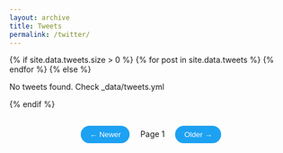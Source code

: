 ```yaml
---
layout: archive
title: Tweets
permalink: /twitter/
---
```


<style>
.tweet {
  max-width: 600px;
  margin: 0 auto 20px;
  padding: 15px;
  border: 1px solid #e1e8ed;
  border-radius: 10px;
  background: white;
}

.tweet-header {
  display: flex;
  align-items: center;
  margin-bottom: 10px;
  position: relative;
}

.tweet-avatar {
  width: 48px;
  height: 48px;
  border-radius: 50%;
  margin-right: 12px;
  object-fit: cover;
}

.tweet-author {
  flex: 1;
}

.tweet-name {
  font-weight: bold;
  display: block;
}

.tweet-handle {
  color: #657786;
  font-size: 0.9em;
}

.tweet-date {
  color: #657786;
  font-size: 0.9em;
}

.tweet-content {
  margin: 10px 0;
  line-height: 1.4;
  font-size: 1.1em;
}

.tweet-media {
  margin-top: 15px;
  border-radius: 15px;
  overflow: hidden;
  border: 1px solid #e1e8ed;
}

.tweet-media img {
  width: 100%;
  height: auto;
  display: block;
}
</style>

<div id="tweet-container">
  <!-- Debug: First check if tweets exist -->
  {% if site.data.tweets.size > 0 %}
    {% for post in site.data.tweets %}
      <div class="tweet" style="display:none; border:1px solid #ddd; padding:15px; margin-bottom:20px;">
        <strong>@{{ post.author }}</strong> · {{ post.date | date: "%b %d, %Y" }}
        <p>{{ post.content }}</p>
        {% if post.image %}
          <img src="{{ post.image }}" style="max-width:100%; border-radius:15px;">
        {% endif %}
      </div>
    {% endfor %}
  {% else %}
    <p>No tweets found. Check _data/tweets.yml</p>
  {% endif %}
</div>

<div class="pagination" style="text-align:center; margin:30px 0;">
  <button id="prev-btn" disabled style="background:#1da1f2; color:white; border:none; padding:8px 16px; border-radius:20px;">← Newer</button>
  <span id="page-info" style="margin:0 15px;">Page 1</span>
  <button id="next-btn" style="background:#1da1f2; color:white; border:none; padding:8px 16px; border-radius:20px;">Older →</button>
</div>

<script>
// Simple debug check
console.log("Total tweets:", {{ site.data.tweets.size }});

document.addEventListener('DOMContentLoaded', function() {
  const tweets = document.querySelectorAll('.tweet');
  const tweetsPerPage = 5;
  let currentPage = 1;
  
  function showPage(page) {
    // First verify we have tweets
    if(tweets.length === 0) {
      console.error("No tweets found in DOM");
      return;
    }
    
    // Hide all
    tweets.forEach(post => post.style.display = 'none');
    
    // Show current page
    const start = (page - 1) * tweetsPerPage;
    const end = start + tweetsPerPage;
    for(let i = start; i < end && i < tweets.length; i++) {
      tweets[i].style.display = 'block';
    }
    
    // Update UI
    document.getElementById('page-info').textContent = 
      `Page ${page} of ${Math.ceil(tweets.length / tweetsPerPage)}`;
    document.getElementById('prev-btn').disabled = page <= 1;
    document.getElementById('next-btn').disabled = page >= Math.ceil(tweets.length / tweetsPerPage);
  }

  // Button handlers
  document.getElementById('prev-btn').addEventListener('click', () => {
    if(currentPage > 1) showPage(--currentPage);
  });
  
  document.getElementById('next-btn').addEventListener('click', () => {
    if(currentPage < Math.ceil(tweets.length / tweetsPerPage)) showPage(++currentPage);
  });

  // Initial load
  showPage(1);
});
</script>
